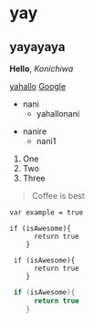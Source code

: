 # yay
## yayayaya

**Hello**, *Konichiwa*

[yahallo](https://octodex.github.com/images/yaktocat.png)
[Google](http://google.com)

* nani
  * yahallonani
- nanire
  - nani1

1. One
2. Two
3. Three

> Coffee is best

`var example = true`
    
    if (isAwesome){
          return true
        }

```
 if (isAwesome){
      return true
    }
```

```C++
 if (isAwesome){
      return true
    }
```
